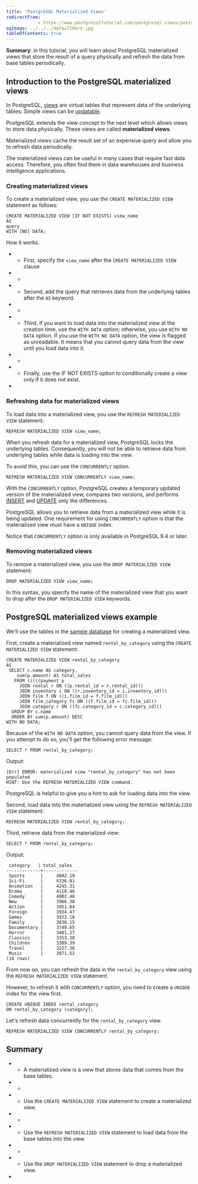 ```yaml
---
title: 'PostgreSQL Materialized Views'
redirectFrom: 
            - https://www.postgresqltutorial.com/postgresql-views/postgresql-materialized-views/
ogImage: ../../../defaultHero.jpg
tableOfContents: true
---
```


**Summary**: in this tutorial, you will learn about PostgreSQL materialized views that store the result of a query physically and refresh the data from base tables periodically.



## Introduction to the PostgreSQL materialized views



In PostgreSQL, [views](https://www.postgresqltutorial.com/postgresql-views/) are virtual tables that represent data of the underlying tables. Simple views can be [updatable](https://www.postgresqltutorial.com/postgresql-views/postgresql-updatable-views/).



PostgreSQL extends the view concept to the next level which allows views to store data physically. These views are called **materialized views**.



Materialized views cache the result set of an expensive query and allow you to refresh data periodically.



The materialized views can be useful in many cases that require fast data access. Therefore, you often find them in data warehouses and business intelligence applications.



### Creating materialized views



To create a materialized view, you use the `CREATE MATERIALIZED VIEW` statement as follows:



```
CREATE MATERIALIZED VIEW [IF NOT EXISTS] view_name
AS
query
WITH [NO] DATA;
```



How it works.



- - First, specify the `view_name` after the `CREATE MATERIALIZED VIEW` clause
- -
- - Second, add the query that retrieves data from the underlying tables after the `AS` keyword.
- -
- - Third, if you want to load data into the materialized view at the creation time, use the `WITH DATA` option; otherwise, you use `WITH NO DATA` option. If you use the `WITH NO DATA` option, the view is flagged as unreadable. It means that you cannot query data from the view until you load data into it.
- -
- - Finally, use the IF NOT EXISTS option to conditionally create a view only if it does not exist.
- 


### Refreshing data for materialized views



To load data into a materialized view, you use the `REFRESH MATERIALIZED VIEW` statement:



```
REFRESH MATERIALIZED VIEW view_name;
```



When you refresh data for a materialized view, PostgreSQL locks the underlying tables. Consequently, you will not be able to retrieve data from underlying tables while data is loading into the view.



To avoid this, you can use the `CONCURRENTLY` option.



```
REFRESH MATERIALIZED VIEW CONCURRENTLY view_name;
```



With the `CONCURRENTLY` option, PostgreSQL creates a temporary updated version of the materialized view, compares two versions, and performs [INSERT](/docs/postgresql/postgresql-insert/) and [UPDATE](https://www.postgresqltutorial.com/postgresql-tutorial/postgresql-update) only the differences.



PostgreSQL allows you to retrieve data from a materialized view while it is being updated. One requirement for using `CONCURRENTLY` option is that the materialized view must have a `UNIQUE` index.



Notice that `CONCURRENTLY` option is only available in PostgreSQL 9.4 or later.



### Removing materialized views



To remove a materialized view, you use the `DROP MATERIALIZED VIEW` statement:



```
DROP MATERIALIZED VIEW view_name;
```



In this syntax, you specify the name of the materialized view that you want to drop after the `DROP MATERIALIZED VIEW` keywords.



## PostgreSQL materialized views example



We'll use the tables in the [sample database](https://www.postgresqltutorial.com/postgresql-getting-started/postgresql-sample-database/) for creating a materialized view.



First, create a materialized view named `rental_by_category` using the `CREATE MATERIALIZED VIEW` statement:



```
CREATE MATERIALIZED VIEW rental_by_category
AS
 SELECT c.name AS category,
    sum(p.amount) AS total_sales
   FROM (((((payment p
     JOIN rental r ON ((p.rental_id = r.rental_id)))
     JOIN inventory i ON ((r.inventory_id = i.inventory_id)))
     JOIN film f ON ((i.film_id = f.film_id)))
     JOIN film_category fc ON ((f.film_id = fc.film_id)))
     JOIN category c ON ((fc.category_id = c.category_id)))
  GROUP BY c.name
  ORDER BY sum(p.amount) DESC
WITH NO DATA;
```



Because of the `WITH NO DATA` option, you cannot query data from the view. If you attempt to do so, you'll get the following error message:



```
SELECT * FROM rental_by_category;
```



Output:



```
[Err] ERROR: materialized view "rental_by_category" has not been populated
HINT: Use the REFRESH MATERIALIZED VIEW command.
```



PostgreSQL is helpful to give you a hint to ask for loading data into the view.



Second, load data into the materialized view using the `REFRESH MATERIALIZED VIEW` statement:



```
REFRESH MATERIALIZED VIEW rental_by_category;
```



Third, retrieve data from the materialized view:



```
SELECT * FROM rental_by_category;
```



Output:



```
 category   | total_sales
-------------+-------------
 Sports      |     4892.19
 Sci-Fi      |     4336.01
 Animation   |     4245.31
 Drama       |     4118.46
 Comedy      |     4002.48
 New         |     3966.38
 Action      |     3951.84
 Foreign     |     3934.47
 Games       |     3922.18
 Family      |     3830.15
 Documentary |     3749.65
 Horror      |     3401.27
 Classics    |     3353.38
 Children    |     3309.39
 Travel      |     3227.36
 Music       |     3071.52
(16 rows)
```



From now on, you can refresh the data in the `rental_by_category` view using the `REFRESH MATERIALIZED VIEW` statement.



However, to refresh it with `CONCURRENTLY` option, you need to create a `UNIQUE` index for the view first.



```
CREATE UNIQUE INDEX rental_category
ON rental_by_category (category);
```



Let's refresh data concurrently for the `rental_by_category` view.



```
REFRESH MATERIALIZED VIEW CONCURRENTLY rental_by_category;
```



## Summary



- - A materialized view is a view that stores data that comes from the base tables.
- -
- - Use the `CREATE MATERIALIZED VIEW` statement to create a materialized view.
- -
- - Use the `REFRESH MATERIALIZED VIEW` statement to load data from the base tables into the view.
- -
- - Use the `DROP MATERIALIZED VIEW` statement to drop a materialized view.
- 

